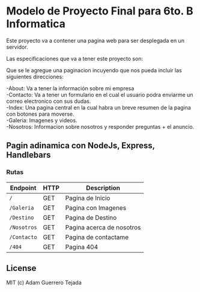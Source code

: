 # Modelo de Proyecto Final para 6to. B Informatica

Este proyecto va a contener una pagina web para ser desplegada en un servidor.

Las especificaciones que va a tener este proyecto son:

Que se le agregue una paginacion incuyendo que nos pueda incluir las siguientes direcciones:

-About: Va a tener la información sobre mi empresa <br>
-Contacto: Va a tener un formulario en el cual el usuario podra enviarme un correo electronico con sus dudas.<br>
-Index: Una pagina central en la cual habra un breve resumen de la pagina con botones para moverse.<br>
-Galeria: Imagenes y videos.<br>
-Nosotros: Informacion sobre nosotros y responder preguntas + el anuncio.<br>

## Pagin adinamica con NodeJs, Express, Handlebars

### Rutas

| Endpoint | HTTP | Description |
| ---| --- | --- |
|`/`| GET | Pagina de Inicio | 
|`/Galeria`| GET | Pagina con Imagenes |
|`/Destino`| GET | Pagina de Destino |
|`/Nosotros`| GET | Pagina acerca de nosotros |
|`/Contacto`| GET | Pagina de contactame |
|`/404`| GET | Pagina 404 |

## License
MIT (c) Adam Guerrero Tejada